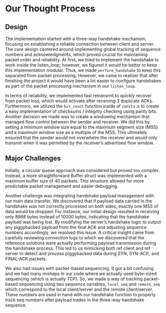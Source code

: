 # Our Thought Process
## Design
The implementation started with a three-way handshake mechanism, focusing on establishing a reliable connection between client and server. The core design centered around implementing global tracking of sequence numbers and acknowledgments, which proved crucial for maintaining packet order and reliability. At first, we tried to implement the handshake to work inside the listen_loop; however, we figured it would be better to keep this implementation modular. Thus, we made `perform_handshake` to keep this separated from packet processing. However, we came to realizer that after finishing the project it would have been a lot easier to configure handshakes as part of the packet processing mechanism in our `listen_loop`. 

In terms of reliability, we implemented fast retransmit to quickly recover from packet loss, which would activate after receiving 3 duplicate ACKs. Furthermore, we utilized the `bit_count` function inside of `consts.h` to create a easy implementation of checksums / integrity checking using parity bits. Another decision we made was to create a windowing mechanism that managed flow control between the sender and receiver. We did this by setting a minimum window size equal to the maximum segment size (MSS) and a maximum window size as a multiple of the MSS. This ultimately ensured that the sender would not overwhelm the receiver and would only transmit when it was permitted by the receiver’s advertised flow window. 


## Major Challenges
Initially, a circular queue approach was considered but proved too complex. Instead, a more straightforward Buffer struct was implemented with a maximum buffer size of 40 packets. This structure allowed for more predictable packet management and easier debugging. 

Another challenge was integrating handshake payload management with our main data transfer. We discovered that if payload data carried in the handshake was not correctly processed on both sides, exactly one MSS of data would be dropped. For instance, our initial design resulted in receiving only 8988 bytes instead of 10000 bytes, indicating that the handshake payload was being lost. By modifying the server’s handshake logic to output any piggybacked payload from the final ACK and adjusting sequence numbers accordingly, we resolved this issue. A critical insight came from carefully reviewing connection logs to which we discovered that the reference solutions were actually performing payload transmission during the handshake process. This led to us mimicking both ref client and ref server to detect and process piggybacked data during SYN, SYN-ACK, and FINAL-ACK packets.

We also had issues with packet-based sequencing. It got a bit confusing and we had many mishaps in our code where we actually used byte-sized sequencing (which is actually TCP). So, we made a way of tracking packet-based sequencing using two sequence variables, `local_seq` and `remote_seq` which correspond to the local client/server and the remote client/server. These numbers are used in hand with our handshake function to properly track seq numbers after payload trades in the three-way handshake sequence.